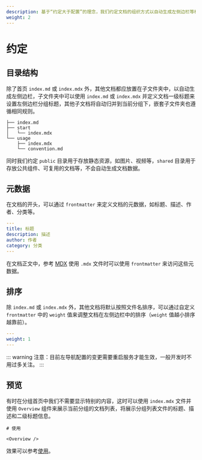 ```yaml
---
description: 基于“约定大于配置”的理念，我们约定文档的组织方式以自动生成左侧边栏等相关内容
weight: 2
---
```


# 约定

## 目录结构

除了首页 `index.md` 或 `index.mdx` 外，其他文档都应放置在子文件夹中，以自动生成左侧边栏，子文件夹中可以使用 `index.md` 或 `index.mdx` 并定义文档一级标题来设置左侧边栏分组标题，其他子文档将自动归并到当前分组下，嵌套子文件夹也遵循相同规则。

```tree
├── index.md
├── start
│   └── index.mdx
└── usage
    ├── index.mdx
    └── convention.md
```

同时我们约定 `public` 目录用于存放静态资源，如图片、视频等，`shared` 目录用于存放公共组件、可复用的文档等，不会自动生成文档数据。

## 元数据

在文档的开头，可以通过 `frontmatter` 来定义文档的元数据，如标题、描述、作者、分类等。

```yaml
---
title: 标题
description: 描述
author: 作者
category: 分类
---
```

在文档正文中，参考 [MDX](./mdx) 使用 `.mdx` 文件时可以使用 `frontmatter` 来访问这些元数据。

## 排序

除 `index.md` 或 `index.mdx` 外，其他文档将默认按照文件名排序，可以通过自定义 `frontmatter` 中的 `weight` 值来调整文档在左侧边栏中的排序（`weight` 值越小排序越靠前）。

```yaml
---
weight: 1
---
```

::: warning
注意：目前左导航配置的变更需要重启服务才能生效，一般开发时不用过多关注。
:::

## 预览

有时在分组首页中我们不需要显示特别的内容，这时可以使用 `index.mdx` 文件并使用 `Overview` 组件来展示当前分组的文档列表，将展示分组列表文件的标题、描述和二级标题信息。

```mdx
# 使用

<Overview />
```

效果可以参考[使用](./)。

